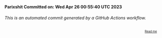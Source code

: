 **Parixshit Committed on: Wed Apr 26 00:55:40 UTC 2023** <!-- 9981d89a-ebc3-405b-a7cd-d2ac86a36d0a -->

###### This is an automated commit generated by a GitHub Actions workflow.

<div align="right"><sub><sup><a href="https://github.com/Parixshit/AutoCommit.git">Read me</a></sup></sub></div>
